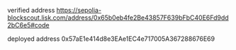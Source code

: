 verified address
https://sepolia-blockscout.lisk.com/address/0x65b0eb4fe2Be43857F639bFbC40E6Fd9dd2bC6e5#code

deployed address
0x57aE1e414d8e3EAe1EC4e717005A367288676E69